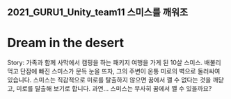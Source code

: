 ## 2021_GURU1_Unity_team11 스미스를 깨워조

# Dream in the desert

Story:
가족과 함께 사막에서 캠핑을 하는 패키지 여행을 가게 된
10살 스미스. 배불리 먹고 단잠에 빠진 스미스가 문득 눈을 뜨자, 그의 주변이 온통 미로의 벽으로 둘러싸여 있습니다. 스미스는 직감적으로 미로를 탈출하지 않으면
꿈에서 깰 수 없다는 것을 깨닫고, 미로를 탈출해 보기로 합니다. 과연... 스미스는 무사히 꿈에서 깰 수 있을까요?
